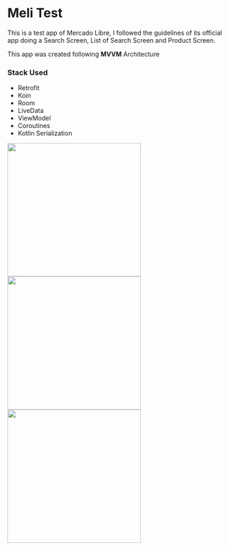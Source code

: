 # Meli Test

This is a test app of Mercado Libre, I followed the guidelines of its official app doing a Search Screen, List of Search Screen and Product Screen.

This app was created following **MVVM** Architecture 

### Stack Used
- Retrofit
- Koin
- Room
- LiveData
- ViewModel
- Coroutines
- Kotlin Serialization

<div>
  <img src="https://user-images.githubusercontent.com/45129753/111568456-c5d2a200-876e-11eb-836b-76af28b57003.png" width="300" />
  <img src="https://user-images.githubusercontent.com/45129753/111568460-c703cf00-876e-11eb-8ce3-39c0ca46b318.png" width="300" />
  <img src="https://user-images.githubusercontent.com/45129753/111568463-c8cd9280-876e-11eb-8e08-74ce55323bde.png" width="300" />
</div>
